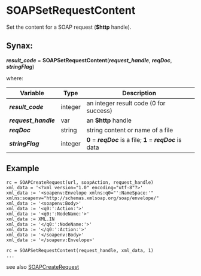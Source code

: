 # SOAPSetRequestContent

Set the content for a SOAP request (**$http** handle).

## Synax:

***result_code*** = **SOAPSetRequestContent**(***request_handle***, ***reqDoc***, ***stringFlag***)

where:

| Variable | Type | Description |
|--|--|--|
***result_code*** | integer |an integer result code (0 for success)
***request_handle*** | var | an **$http** handle
***reqDoc*** | string |string content or name of a file
***stringFlag*** | integer |**0** = ***reqDoc*** is a file; **1** = ***reqDoc*** is data

## Example
```
rc = SOAPCreateRequest(url, soapAction, request_handle)
xml_data = '<?xml version="1.0" encoding="utf-8"?>'
xml_data := '<soapenv:Envelope xmlns:q0="':NameSpace:'" xmlns:soapenv="http://schemas.xmlsoap.org/soap/envelope/"
xml_data := '<soapenv:Body>'
xml_data := '<q0:':Action:'>'
xml_data := '<q0:':NodeName:'>'
xml_data := XML.IN
xml_data := '</q0:':NodeName:'>'
xml_data := '</q0:':Action:'>'
xml_data := '</soapenv:Body>'
xml_data := '</soapenv:Envelope>'

rc = SOAPSetRequestContent(request_handle, xml_data, 1)
...
```

see also [SOAPCreateRequest](../SOAPCreateRequest/#heading)